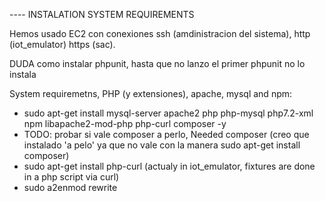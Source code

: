 ---- INSTALATION SYSTEM REQUIREMENTS

Hemos usado EC2 con conexiones ssh (amdinistracion del sistema), http (iot_emulator) https (sac).


DUDA como instalar phpunit, hasta que no lanzo el primer phpunit no lo instala

System requiremetns, PHP (y extensiones), apache, mysql and npm:

- sudo apt-get install mysql-server apache2 php php-mysql php7.2-xml npm libapache2-mod-php php-curl composer -y
- TODO: probar si vale composer a perlo, Needed composer (creo que instalado 'a pelo' ya que no vale con la manera sudo apt-get install composer)
- sudo apt-get install php-curl (actualy in iot_emulator, fixtures are done in a php script via curl)
- sudo a2enmod rewrite
